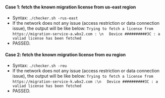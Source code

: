 #### Case 1: fetch the known migration license from us-east region
* Syntax:
  ```./checker.sh -rus-east ```
* If the network does not any issue (access restriction or data connection issue), the output will be like below:
  ```Trying to fetch a license from https://migration-service-a.wbx2.com : \n```
  ```  Device ##########3C : a valiad license has been fetched```
* PASSED.

#### Case 2: fetch the known migration license from eu region
* Syntax:
  ```./checker.sh -reu ```
* If the network does not any issue (access restriction or data connection issue), the output will be like below:
  ```Trying to fetch a license from https://migration-service-k.wbx2.com :\n```
  ```  Device ##########3C : a valiad license has been fetched```
* PASSED.
